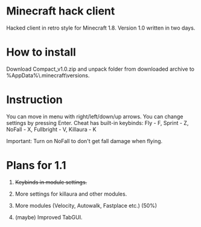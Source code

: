 # Minecraft hack client

Hacked client in retro style for Minecraft 1.8. 
Version 1.0 written in two days.

# How to install

Download Compact_v1.0.zip and unpack folder from downloaded archive to %AppData%\\.minecraft\versions.


# Instruction

You can move in menu with right/left/down/up arrows. You can change settings by pressing Enter.
Cheat has built-in keybinds:
Fly - F,
Sprint - Z,
NoFall - X,
Fullbright - V,
Killaura - K

Important: Turn on NoFall to don't get fall damage when flying.

# Plans for 1.1 

1. ~~Keybinds in module settings.~~ 

2. More settings for killaura and other modules.

3. More modules (Velocity, Autowalk, Fastplace etc.) (50%)

4. (maybe) Improved TabGUI. 


